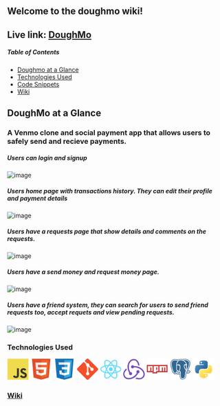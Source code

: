 ## Welcome to the doughmo wiki!
## Live link: [DoughMo](https://doughmo.herokuapp.com/)

##### Table of Contents
* [Doughmo at a Glance](#glance)
* [Technologies Used](#technologies)
* [Code Snippets](#code_snippets)
* [Wiki](#wiki)

<a name="glance"/>

## DoughMo at a Glance
### A Venmo clone and social payment app that allows users to safely send and recieve payments.


##### Users can login and signup
![image](https://user-images.githubusercontent.com/77173456/128752118-544df0a5-13b7-4369-b00b-ecf2d2793416.png)

##### Users home page with transactions history. They can edit their profile and payment details
![image](https://user-images.githubusercontent.com/77173456/128751994-4b7d0edf-c7bf-4de5-ae88-2f7200ccb8fb.png)

##### Users have a requests page that show details and comments on the requests.
![image](https://user-images.githubusercontent.com/77173456/128752277-0c2b2e10-9d54-47f4-bf95-5dd7ec13032e.png)

##### Users have a send money and request money page.
![image](https://user-images.githubusercontent.com/77173456/128752384-867ed5f7-cf79-41fa-aa4a-7b8ccdc3e9b9.png)

##### Users have a friend system, they can search for users to send friend requests too, accept requets and view pending requests.
![image](https://user-images.githubusercontent.com/77173456/128752537-59c2f8ce-8d48-44db-b9ce-c835c6ff846d.png)

<a name="technologies"/>

### Technologies Used

<!-- For more icons please follow  https://github.com/MikeCodesDotNET/ColoredBadges -->
<img src="https://github.com/devicons/devicon/blob/master/icons/javascript/javascript-original.svg" alt="javaScript" width="50" height="50">
<img src="https://github.com/devicons/devicon/blob/master/icons/html5/html5-original.svg" alt="html" width="50" height="50">
<img src="https://github.com/devicons/devicon/blob/master/icons/css3/css3-original.svg" alt="css" width="50" height="50">
<img src="https://github.com/devicons/devicon/blob/master/icons/git/git-original.svg" alt="git" width="50" height="50">
<img src="https://github.com/devicons/devicon/blob/master/icons/react/react-original.svg" alt="react" width="50" height="50">
<img src="https://github.com/devicons/devicon/blob/master/icons/redux/redux-original.svg" alt="redux" width="50" height="50">
<img src="https://github.com/devicons/devicon/blob/master/icons/npm/npm-original-wordmark.svg" alt="redux" width="50" height="50">
<img src="https://github.com/devicons/devicon/blob/master/icons/postgresql/postgresql-plain.svg" alt="psql" width="50" height="50">
<img src="https://github.com/devicons/devicon/blob/master/icons/python/python-original.svg" alt="python" width="50" height="50">

<a name="wiki"/>

### [Wiki](https://github.com/Team-YEAH/venmoClone/wiki)


